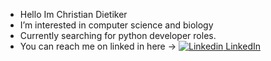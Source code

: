 - Hello Im Christian Dietiker
- I’m interested in computer science and biology
- Currently searching for python developer roles.
- You can reach me on linked in here -> [![Linkedin](https://i.stack.imgur.com/gVE0j.png) LinkedIn](https://www.linkedin.com/in/christian-dietiker/)
<!---
Nakadie/Nakadie is a ✨ special ✨ repository because its `README.md` (this file) appears on your GitHub profile.
You can click the Preview link to take a look at your changes.
--->
